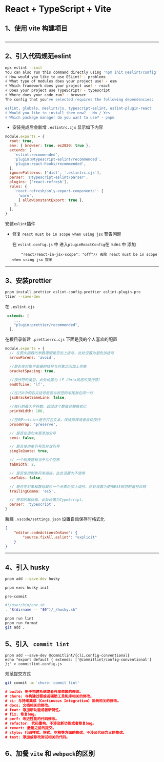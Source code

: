 # React + TypeScript + Vite

## 1、使用 vite 构建项目

```js

```

---

## 2、引入代码规范eslint

```bash
npx eslint --init
You can also run this command directly using 'npm init @eslint/config'.
√ How would you like to use ESLint? · problems    
√ What type of modules does your project use? · esm
√ Which framework does your project use? · react
√ Does your project use TypeScript? · typescript
√ Where does your code run? · browser
The config that you've selected requires the following dependencies:

eslint, globals, @eslint/js, typescript-eslint, eslint-plugin-react
√ Would you like to install them now? · No / Yes
√ Which package manager do you want to use? · pnpm
```

- 安装完成后会新增 `.eslintrc.cjs` 显示如下内容

```js
module.exports = {
  root: true,
  env: { browser: true, es2020: true },
  extends: [
    'eslint:recommended',
    'plugin:@typescript-eslint/recommended',
    'plugin:react-hooks/recommended',
  ],
  ignorePatterns: ['dist', '.eslintrc.cjs'],
  parser: '@typescript-eslint/parser',
  plugins: ['react-refresh'],
  rules: {
    'react-refresh/only-export-components': [
      'warn',
      { allowConstantExport: true },
    ],
  },
}

```



安装`eslint`插件



- 修复 `react must be in scope when using jsx` 警告问题

  在 `eslint.config.js` 中 进入`pluginReactConfig`在 rules 中 添加
  ```
      "react/react-in-jsx-scope": "off"// 去除 react must be in scope when using jsx 提示
  
  ```

  



---

## 3、安装prettier

```bash
pnpm install prettier eslint-config-prettier eslint-plugin-pre
ttier --save-dev
```



在 `.eslint.cjs`

```js
 extends: [
    ...
    "plugin:prettier/recommended",
  ],
```



在根目录新建 `.prettierrc.cjs` 下面是我的个人喜欢的配置

```js
module.exports = {
  // 在箭头函数的参数周围是否加上括号，此处设置为避免加括号
  arrowParens: 'avoid',

  //是否在对象字面量的括号与对象之间加上空格
  bracketSpacing: true,

  //换行符的类型，此处设置为 LF（Unix风格的换行符）
  endOfLine: 'lf',

  //在JSX中的右尖括号是否与标签的末尾放在同一行
  jsxBracketSameLine: false,

  //每行的最大字符数，超过这个数值会被格式化
  printWidth: 100,

  //控制Prettier是否打包文本，保持原样或者自动换行
  proseWrap: 'preserve',

  // 是否在语句末尾添加分号
  semi: false,

  // 是否使用单引号而非双引号
  singleQuote: true,

  // 一个制表符相当于几个空格
  tabWidth: 2,

  // 是否使用制表符来缩进，此处设置为不使用
  useTabs: false,

  // 是否在对象和数组最后一个元素后加上逗号，此处设置为使用ES5规范的逗号风格
  trailingComma: 'es5',

  // 使用的解析器，此处设置为TypeScript。
  parser: 'typescript',
}
```



新建 `.vscode/settings.json` 设置自动保存时格式化

```json
{
    "editor.codeActionsOnSave": {
        "source.fixAll.eslint": "explicit"
    } 
}
```

---

## 4、引入 husky

```bash
pnpm add --save-dev husky
```

```bash
pnpm exec husky init
```



`pre-commit`

```bash
#!/user/bin/env sh
. "$(dirname -- "$0")/_/husky.sh"

pnpm run lint
pnpm run format
git add .
```



## 5、引入 ` commit lint`

```
pnpm add --save-dev @commitlint/{cli,config-conventional}
echo "export default { extends: ['@commitlint/config-conventional'] };" > commitlint.config.js

```

规范提交方式

```bash
git commit -m 'chore: commit lint' 
```

```json
# build: 用于构建系统或者外部依赖的修改。
# chore: 与构建过程或者辅助工具和库相关的修改。
# ci: 与持续集成（Continuous Integration）系统相关的修改。
# docs: 文档相关的修改。
# feat: 添加新功能或者新特性。
# fix: 修复bug。
# perf: 改进性能的代码修改。
# refactor: 代码重构，不涉及新功能或者修复bug。
# revert: 撤销之前的提交。
# style: 代码样式、格式、空格等方面的修改，不涉及代码含义的修改。
# test: 添加或修改测试相关的代码。
```

###  

## 6、加餐 `vite` 和 `webpack`的区别
